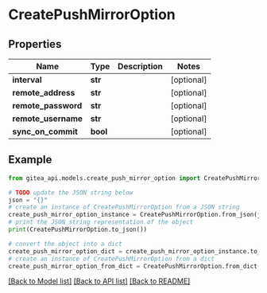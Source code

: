 # CreatePushMirrorOption


## Properties

Name | Type | Description | Notes
------------ | ------------- | ------------- | -------------
**interval** | **str** |  | [optional] 
**remote_address** | **str** |  | [optional] 
**remote_password** | **str** |  | [optional] 
**remote_username** | **str** |  | [optional] 
**sync_on_commit** | **bool** |  | [optional] 

## Example

```python
from gitea_api.models.create_push_mirror_option import CreatePushMirrorOption

# TODO update the JSON string below
json = "{}"
# create an instance of CreatePushMirrorOption from a JSON string
create_push_mirror_option_instance = CreatePushMirrorOption.from_json(json)
# print the JSON string representation of the object
print(CreatePushMirrorOption.to_json())

# convert the object into a dict
create_push_mirror_option_dict = create_push_mirror_option_instance.to_dict()
# create an instance of CreatePushMirrorOption from a dict
create_push_mirror_option_from_dict = CreatePushMirrorOption.from_dict(create_push_mirror_option_dict)
```
[[Back to Model list]](../README.md#documentation-for-models) [[Back to API list]](../README.md#documentation-for-api-endpoints) [[Back to README]](../README.md)


